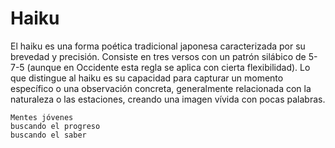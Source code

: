 # Haiku

El haiku es una forma poética tradicional japonesa caracterizada por su brevedad y precisión. Consiste en tres versos con un patrón silábico de 5-7-5 (aunque en Occidente esta regla se aplica con cierta flexibilidad). Lo que distingue al haiku es su capacidad para capturar un momento específico o una observación concreta, generalmente relacionada con la naturaleza o las estaciones, creando una imagen vívida con pocas palabras.

```
Mentes jóvenes
buscando el progreso
buscando el saber
```

